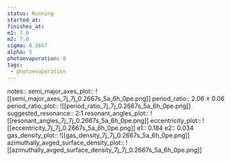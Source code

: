 ```yaml
---
status: Running
started_at:
finishes_at:
m1: 7.0
m2: 7.0
sigma: 0.2667
alpha: 5
photoevaporation: 0
tags:
 - photoevaporation
---
```


notes::
semi_major_axes_plot:: ![[semi_major_axes_7j_7j_0.2667s_5a_6h_0pe.png]]
period_ratio:: 2.06 ± 0.06
period_ratio_plot:: ![[period_ratio_7j_7j_0.2667s_5a_6h_0pe.png]]
suggested_resonance:: 2:1
resonant_angles_plot:: ![[resonant_angles_7j_7j_0.2667s_5a_6h_0pe.png]]
eccentricity_plot:: ![[eccentricity_7j_7j_0.2667s_5a_6h_0pe.png]]
e1:: 0.184
e2:: 0.034
gas_density_plot:: ![[gas_density_7j_7j_0.2667s_5a_6h_0pe.png]]
azimuthally_avged_surface_density_plot:: ![[azimuthally_avged_surface_density_7j_7j_0.2667s_5a_6h_0pe.png]]

